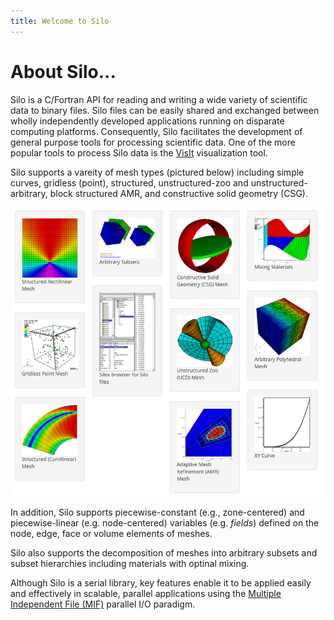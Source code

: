 ```yaml
---
title: Welcome to Silo
---
```

# About Silo...

Silo is a C/Fortran API for reading and writing a wide variety of scientific data to binary files.
Silo files can be easily shared and exchanged between wholly independently developed applications running on disparate computing platforms.
Consequently, Silo facilitates the development of general purpose tools for processing scientific data.
One of the more popular tools to process Silo data is the [VisIt](https://github.com/visit-dav/visit) visualization tool.

Silo supports a vareity of mesh types (pictured below) including simple curves, gridless (point), structured, unstructured-zoo and unstructured-arbitrary, block structured AMR, and constructive solid geometry (CSG).

![](docs/images/silo_objects.png)

In addition, Silo supports piecewise-constant (e.g., zone-centered) and piecewise-linear (e.g. node-centered) variables (e.g. *fields*) defined on the node, edge, face or volume elements of meshes.

Silo also supports the decomposition of meshes into arbitrary subsets and subset hierarchies including materials with optinal mixing.

Although Silo is a serial library, key features enable it to be applied easily and effectively in scalable, parallel applications using the [Multiple Independent File (MIF)](https://www.hdfgroup.org/2017/03/mif-parallel-io-with-hdf5/) parallel I/O paradigm.
